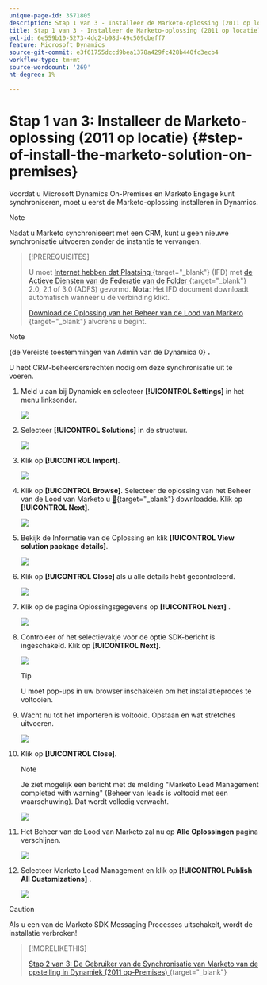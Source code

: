 ```yaml
---
unique-page-id: 3571805
description: Stap 1 van 3 - Installeer de Marketo-oplossing (2011 op locatie) - Marketo Docs - Productdocumentatie
title: Stap 1 van 3 - Installeer de Marketo-oplossing (2011 op locatie)
exl-id: 6e559b10-5273-4dc2-b98d-49c509cbeff7
feature: Microsoft Dynamics
source-git-commit: e3f61755dccd9bea1378a429fc428b440fc3ecb4
workflow-type: tm+mt
source-wordcount: '269'
ht-degree: 1%

---
```


# Stap 1 van 3: Installeer de Marketo-oplossing (2011 op locatie) {#step-of-install-the-marketo-solution-on-premises}

Voordat u Microsoft Dynamics On-Premises en Marketo Engage kunt synchroniseren, moet u eerst de Marketo-oplossing installeren in Dynamics.

>[!NOTE]
>
>Nadat u Marketo synchroniseert met een CRM, kunt u geen nieuwe synchronisatie uitvoeren zonder de instantie te vervangen.

>[!PREREQUISITES]
>
>U moet [ Internet hebben dat Plaatsing ](https://learn.microsoft.com/en-us/dynamics365/customerengagement/on-premises/deploy/configure-an-internet-facing-deployment){target="_blank"} (IFD) met [ de Actieve Diensten van de Federatie van de Folder ](https://msdn.microsoft.com/en-us/library/bb897402.aspx){target="_blank"} 2.0, 2.1 of 3.0 (ADFS) gevormd. **Nota**: Het IFD document downloadt automatisch wanneer u de verbinding klikt.
>
>[ Download de Oplossing van het Beheer van de Lood van Marketo ](/help/marketo/product-docs/crm-sync/microsoft-dynamics-sync/sync-setup/download-the-marketo-lead-management-solution.md){target="_blank"} alvorens u begint.

>[!NOTE]
>
>{de Vereiste toestemmingen van Admin van de Dynamica 0} **.**
>
>U hebt CRM-beheerdersrechten nodig om deze synchronisatie uit te voeren.

1. Meld u aan bij Dynamiek en selecteer **[!UICONTROL Settings]** in het menu linksonder.

   ![](assets/image2015-4-2-11-3a32-3a53.png)

1. Selecteer **[!UICONTROL Solutions]** in de structuur.

   ![](assets/image2015-4-2-11-3a35-3a28.png)

1. Klik op **[!UICONTROL Import]**.

   ![](assets/image2015-4-2-11-3a37-3a33.png)

1. Klik op **[!UICONTROL Browse]**. Selecteer de oplossing van het Beheer van de Lood van Marketo u [&#128279;](/help/marketo/product-docs/crm-sync/microsoft-dynamics-sync/sync-setup/download-the-marketo-lead-management-solution.md){target="_blank"} downloadde. Klik op **[!UICONTROL Next]**.

   ![](assets/image2015-4-2-11-3a40-3a33.png)

1. Bekijk de Informatie van de Oplossing en klik **[!UICONTROL View solution package details]**.

   ![](assets/image2015-11-18-11-3a12-3a8.png)

1. Klik op **[!UICONTROL Close]** als u alle details hebt gecontroleerd.

   ![](assets/image2015-10-9-14-3a57-3a3.png)

1. Klik op de pagina Oplossingsgegevens op **[!UICONTROL Next]** .

   ![](assets/image2015-4-2-11-3a41-3a48.png)

1. Controleer of het selectievakje voor de optie SDK-bericht is ingeschakeld. Klik op **[!UICONTROL Next]**.

   ![](assets/image2015-4-2-11-3a42-3a37.png)

   >[!TIP]
   >
   >U moet pop-ups in uw browser inschakelen om het installatieproces te voltooien.

1. Wacht nu tot het importeren is voltooid. Opstaan en wat stretches uitvoeren.

   ![](assets/image2015-4-2-11-3a43-3a51.png)

1. Klik op **[!UICONTROL Close]**.

   >[!NOTE]
   >
   >Je ziet mogelijk een bericht met de melding &quot;Marketo Lead Management completed with warning&quot; (Beheer van leads is voltooid met een waarschuwing). Dat wordt volledig verwacht.

   ![](assets/image2015-4-2-11-3a44-3a44.png)

1. Het Beheer van de Lood van Marketo zal nu op **Alle Oplossingen** pagina verschijnen.

   ![](assets/image2015-4-2-11-3a46-3a55.png)

1. Selecteer Marketo Lead Management en klik op **[!UICONTROL Publish All Customizations]** .

   ![](assets/image2015-4-2-11-3a48-3a21.png)

>[!CAUTION]
>
>Als u een van de Marketo SDK Messaging Processes uitschakelt, wordt de installatie verbroken!

>[!MORELIKETHIS]
>
>[ Stap 2 van 3: De Gebruiker van de Synchronisatie van Marketo van de opstelling in Dynamiek (2011 op-Premises) ](/help/marketo/product-docs/crm-sync/microsoft-dynamics-sync/sync-setup/connecting-to-legacy-versions/step-2-of-3-set-up-2011.md){target="_blank"}
